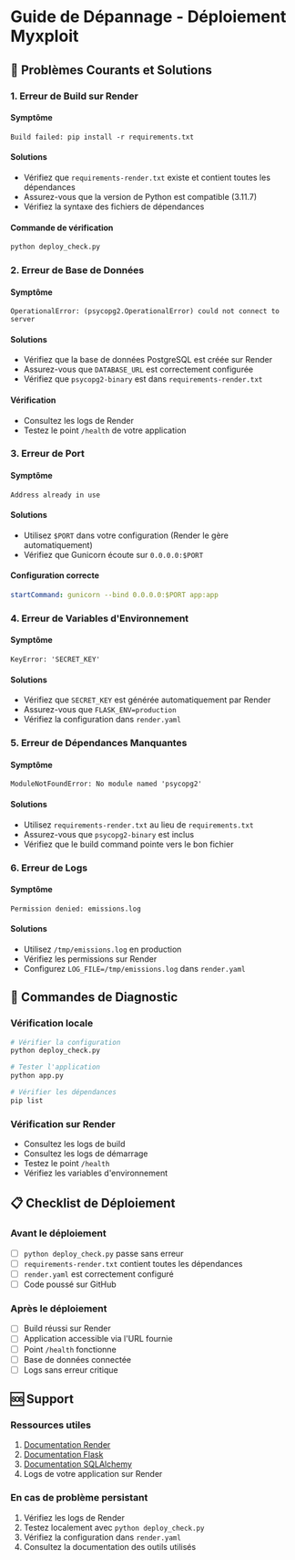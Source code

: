 # Guide de Dépannage - Déploiement Myxploit

## 🚨 Problèmes Courants et Solutions

### 1. Erreur de Build sur Render

#### Symptôme
```
Build failed: pip install -r requirements.txt
```

#### Solutions
- Vérifiez que `requirements-render.txt` existe et contient toutes les dépendances
- Assurez-vous que la version de Python est compatible (3.11.7)
- Vérifiez la syntaxe des fichiers de dépendances

#### Commande de vérification
```bash
python deploy_check.py
```

### 2. Erreur de Base de Données

#### Symptôme
```
OperationalError: (psycopg2.OperationalError) could not connect to server
```

#### Solutions
- Vérifiez que la base de données PostgreSQL est créée sur Render
- Assurez-vous que `DATABASE_URL` est correctement configurée
- Vérifiez que `psycopg2-binary` est dans `requirements-render.txt`

#### Vérification
- Consultez les logs de Render
- Testez le point `/health` de votre application

### 3. Erreur de Port

#### Symptôme
```
Address already in use
```

#### Solutions
- Utilisez `$PORT` dans votre configuration (Render le gère automatiquement)
- Vérifiez que Gunicorn écoute sur `0.0.0.0:$PORT`

#### Configuration correcte
```yaml
startCommand: gunicorn --bind 0.0.0.0:$PORT app:app
```

### 4. Erreur de Variables d'Environnement

#### Symptôme
```
KeyError: 'SECRET_KEY'
```

#### Solutions
- Vérifiez que `SECRET_KEY` est générée automatiquement par Render
- Assurez-vous que `FLASK_ENV=production`
- Vérifiez la configuration dans `render.yaml`

### 5. Erreur de Dépendances Manquantes

#### Symptôme
```
ModuleNotFoundError: No module named 'psycopg2'
```

#### Solutions
- Utilisez `requirements-render.txt` au lieu de `requirements.txt`
- Assurez-vous que `psycopg2-binary` est inclus
- Vérifiez que le build command pointe vers le bon fichier

### 6. Erreur de Logs

#### Symptôme
```
Permission denied: emissions.log
```

#### Solutions
- Utilisez `/tmp/emissions.log` en production
- Vérifiez les permissions sur Render
- Configurez `LOG_FILE=/tmp/emissions.log` dans `render.yaml`

## 🔧 Commandes de Diagnostic

### Vérification locale
```bash
# Vérifier la configuration
python deploy_check.py

# Tester l'application
python app.py

# Vérifier les dépendances
pip list
```

### Vérification sur Render
- Consultez les logs de build
- Consultez les logs de démarrage
- Testez le point `/health`
- Vérifiez les variables d'environnement

## 📋 Checklist de Déploiement

### Avant le déploiement
- [ ] `python deploy_check.py` passe sans erreur
- [ ] `requirements-render.txt` contient toutes les dépendances
- [ ] `render.yaml` est correctement configuré
- [ ] Code poussé sur GitHub

### Après le déploiement
- [ ] Build réussi sur Render
- [ ] Application accessible via l'URL fournie
- [ ] Point `/health` fonctionne
- [ ] Base de données connectée
- [ ] Logs sans erreur critique

## 🆘 Support

### Ressources utiles
1. [Documentation Render](https://render.com/docs)
2. [Documentation Flask](https://flask.palletsprojects.com/)
3. [Documentation SQLAlchemy](https://docs.sqlalchemy.org/)
4. Logs de votre application sur Render

### En cas de problème persistant
1. Vérifiez les logs de Render
2. Testez localement avec `python deploy_check.py`
3. Vérifiez la configuration dans `render.yaml`
4. Consultez la documentation des outils utilisés







